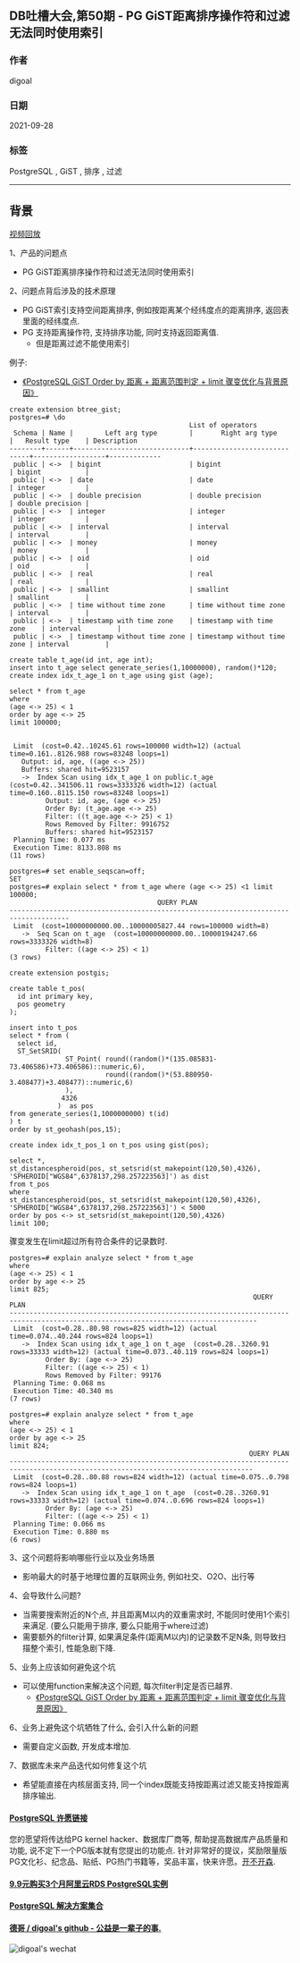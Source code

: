 ## DB吐槽大会,第50期 - PG GiST距离排序操作符和过滤无法同时使用索引  
  
### 作者  
digoal  
  
### 日期  
2021-09-28  
  
### 标签  
PostgreSQL , GiST , 排序 , 过滤     
  
----  
  
## 背景  
[视频回放](https://www.bilibili.com/video/BV1VL4y1B7Hd/)  
  
1、产品的问题点  
- PG GiST距离排序操作符和过滤无法同时使用索引  
  
2、问题点背后涉及的技术原理  
- PG GiST索引支持空间距离排序, 例如按距离某个经纬度点的距离排序, 返回表里面的经纬度点.   
- PG 支持距离操作符, 支持排序功能, 同时支持返回距离值.  
    - 但是距离过滤不能使用索引  
  
例子:  
- [《PostgreSQL GiST Order by 距离 + 距离范围判定 + limit 骤变优化与背景原因》](../201912/20191218_02.md)    
  
```  
create extension btree_gist;  
postgres=# \do  
                                             List of operators  
 Schema | Name |        Left arg type        |       Right arg type        |   Result type    | Description   
--------+------+-----------------------------+-----------------------------+------------------+-------------  
 public | <->  | bigint                      | bigint                      | bigint           |   
 public | <->  | date                        | date                        | integer          |   
 public | <->  | double precision            | double precision            | double precision |   
 public | <->  | integer                     | integer                     | integer          |   
 public | <->  | interval                    | interval                    | interval         |   
 public | <->  | money                       | money                       | money            |   
 public | <->  | oid                         | oid                         | oid              |   
 public | <->  | real                        | real                        | real             |   
 public | <->  | smallint                    | smallint                    | smallint         |   
 public | <->  | time without time zone      | time without time zone      | interval         |   
 public | <->  | timestamp with time zone    | timestamp with time zone    | interval         |   
 public | <->  | timestamp without time zone | timestamp without time zone | interval         |   
  
create table t_age(id int, age int);    
insert into t_age select generate_series(1,10000000), random()*120;    
create index idx_t_age_1 on t_age using gist (age);    
    
select * from t_age     
where     
(age <-> 25) < 1     
order by age <-> 25     
limit 100000;    
  
  
 Limit  (cost=0.42..10245.61 rows=100000 width=12) (actual time=0.161..8126.988 rows=83248 loops=1)  
   Output: id, age, ((age <-> 25))  
   Buffers: shared hit=9523157  
   ->  Index Scan using idx_t_age_1 on public.t_age  (cost=0.42..341506.11 rows=3333326 width=12) (actual time=0.160..8115.150 rows=83248 loops=1)  
         Output: id, age, (age <-> 25)  
         Order By: (t_age.age <-> 25)  
         Filter: ((t_age.age <-> 25) < 1)  
         Rows Removed by Filter: 9916752  
         Buffers: shared hit=9523157  
 Planning Time: 0.077 ms  
 Execution Time: 8133.808 ms  
(11 rows)  
  
postgres=# set enable_seqscan=off;  
SET  
postgres=# explain select * from t_age where (age <-> 25) <1 limit 100000;  
                                     QUERY PLAN                                        
-------------------------------------------------------------------------------------  
 Limit  (cost=10000000000.00..10000005827.44 rows=100000 width=8)  
   ->  Seq Scan on t_age  (cost=10000000000.00..10000194247.66 rows=3333326 width=8)  
         Filter: ((age <-> 25) < 1)  
(3 rows)  
```  
  
```  
create extension postgis;        
        
create table t_pos(        
  id int primary key,        
  pos geometry        
);      
    
insert into t_pos         
select * from (        
  select id,        
  ST_SetSRID(        
              ST_Point( round((random()*(135.085831-73.406586)+73.406586)::numeric,6),            
                        round((random()*(53.880950-3.408477)+3.408477)::numeric,6)            
              ),        
             4326        
            )  as pos        
from generate_series(1,1000000000) t(id)         
) t        
order by st_geohash(pos,15);        
        
create index idx_t_pos_1 on t_pos using gist(pos);      
  
select *,     
st_distancespheroid(pos, st_setsrid(st_makepoint(120,50),4326), 'SPHEROID["WGS84",6378137,298.257223563]') as dist     
from t_pos     
where     
st_distancespheroid(pos, st_setsrid(st_makepoint(120,50),4326), 'SPHEROID["WGS84",6378137,298.257223563]') < 5000     
order by pos <-> st_setsrid(st_makepoint(120,50),4326)     
limit 100;     
```  
  
骤变发生在limit超过所有符合条件的记录数时.   
  
```
postgres=# explain analyze select * from t_age                                                                    where                                                                                                             (age <-> 25) < 1                                                                                                  order by age <-> 25                                                                                               limit 825;
                                                             QUERY PLAN                                                             
------------------------------------------------------------------------------------------------------------------------------------
 Limit  (cost=0.28..80.98 rows=825 width=12) (actual time=0.074..40.244 rows=824 loops=1)
   ->  Index Scan using idx_t_age_1 on t_age  (cost=0.28..3260.91 rows=33333 width=12) (actual time=0.073..40.119 rows=824 loops=1)
         Order By: (age <-> 25)
         Filter: ((age <-> 25) < 1)
         Rows Removed by Filter: 99176
 Planning Time: 0.068 ms
 Execution Time: 40.340 ms
(7 rows)

postgres=# explain analyze select * from t_age                                                                    where                                                                                                             (age <-> 25) < 1                                                                                                  order by age <-> 25                                                                                               limit 824;
                                                            QUERY PLAN                                                             
-----------------------------------------------------------------------------------------------------------------------------------
 Limit  (cost=0.28..80.88 rows=824 width=12) (actual time=0.075..0.798 rows=824 loops=1)
   ->  Index Scan using idx_t_age_1 on t_age  (cost=0.28..3260.91 rows=33333 width=12) (actual time=0.074..0.696 rows=824 loops=1)
         Order By: (age <-> 25)
         Filter: ((age <-> 25) < 1)
 Planning Time: 0.066 ms
 Execution Time: 0.880 ms
(6 rows)
```  
  
3、这个问题将影响哪些行业以及业务场景    
- 影响最大的时基于地理位置的互联网业务, 例如社交、O2O、出行等    
  
4、会导致什么问题?  
- 当需要搜索附近的N个点, 并且距离M以内的双重需求时, 不能同时使用1个索引来满足.  (要么只能用于排序, 要么只能用于where过滤)  
- 需要额外的filter计算, 如果满足条件(距离M以内)的记录数不足N条, 则导致扫描整个索引, 性能急剧下降.    
  
5、业务上应该如何避免这个坑  
- 可以使用function来解决这个问题, 每次filter判定是否已越界.   
    - [《PostgreSQL GiST Order by 距离 + 距离范围判定 + limit 骤变优化与背景原因》](../201912/20191218_02.md)    
  
6、业务上避免这个坑牺牲了什么, 会引入什么新的问题  
- 需要自定义函数, 开发成本增加.   
  
7、数据库未来产品迭代如何修复这个坑  
- 希望能直接在内核层面支持, 同一个index既能支持按距离过滤又能支持按距离排序输出.   
  
  
#### [PostgreSQL 许愿链接](https://github.com/digoal/blog/issues/76 "269ac3d1c492e938c0191101c7238216")
您的愿望将传达给PG kernel hacker、数据库厂商等, 帮助提高数据库产品质量和功能, 说不定下一个PG版本就有您提出的功能点. 针对非常好的提议，奖励限量版PG文化衫、纪念品、贴纸、PG热门书籍等，奖品丰富，快来许愿。[开不开森](https://github.com/digoal/blog/issues/76 "269ac3d1c492e938c0191101c7238216").  
  
  
#### [9.9元购买3个月阿里云RDS PostgreSQL实例](https://www.aliyun.com/database/postgresqlactivity "57258f76c37864c6e6d23383d05714ea")
  
  
#### [PostgreSQL 解决方案集合](https://yq.aliyun.com/topic/118 "40cff096e9ed7122c512b35d8561d9c8")
  
  
#### [德哥 / digoal's github - 公益是一辈子的事.](https://github.com/digoal/blog/blob/master/README.md "22709685feb7cab07d30f30387f0a9ae")
  
  
![digoal's wechat](../pic/digoal_weixin.jpg "f7ad92eeba24523fd47a6e1a0e691b59")
  

